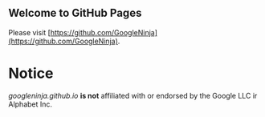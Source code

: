 ## Welcome to GitHub Pages

Please visit [https://github.com/GoogleNinja](https://github.com/GoogleNinja).

# Notice

*googleninja.github.io* **is not** affiliated with or endorsed by the Google LLC
ir Alphabet Inc.
